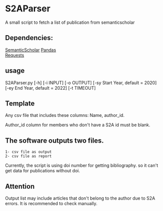 # S2AParser
A small script to fetch a list of publication from semanticscholar

## Dependencies:

[SemanticScholar](https://pypi.org/project/semanticscholar/)
[Pandas](https://pypi.org/project/pandas/)  
[Requests](https://pypi.org/project/requests/)  



## usage
S2AParser.py [-h] [-i INPUT] [-o OUTPUT]
             [-sy Start Year, default = 2020]
             [-ey End Year, default = 2022] [-t TIMEOUT]



## Template
Any csv file that includes these columns: Name, author_id. 

Author_id column for members who don't have a S2A id must be blank.

## The software outputs two files. 
	1- csv file as output
	2- csv file as report 

Currently, the script is using doi number for getting bibliography. so it can't get data for publications without doi.

## Attention
Output list may include articles that don't belong to the author due to S2A errors. It is recommended to check manually.

